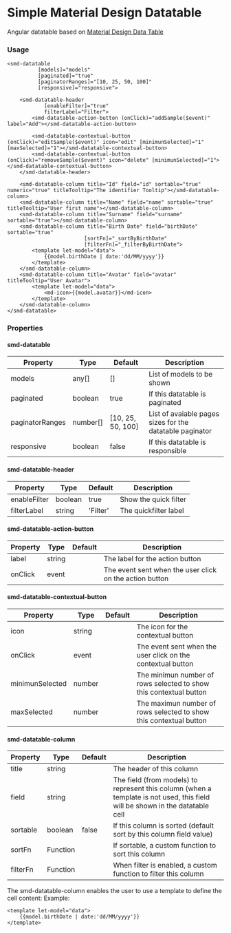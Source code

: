 # Simple Material Design Datatable

Angular datatable based on [Material Design Data Table](https://material.io/guidelines/components/data-tables.html)

### Usage

    <smd-datatable
              [models]="models"
              [paginated]="true"
              [paginatorRanges]="[10, 25, 50, 100]"
              [responsive]="responsive">

        <smd-datatable-header
                [enableFilter]="true"
                filterLabel="Filter">
            <smd-datatable-action-button (onClick)="addSample($event)" label="Add"></smd-datatable-action-button>
    
            <smd-datatable-contextual-button (onClick)="editSample($event)" icon="edit" [minimunSelected]="1" [maxSelected]="1"></smd-datatable-contextual-button>
            <smd-datatable-contextual-button (onClick)="removeSample($event)" icon="delete" [minimunSelected]="1"></smd-datatable-contextual-button>
        </smd-datatable-header>
    
        <smd-datatable-column title="Id" field="id" sortable="true" numeric="true" titleTooltip="The identifier Tooltip"></smd-datatable-column>
        <smd-datatable-column title="Name" field="name" sortable="true" titleTooltip="User first name"></smd-datatable-column>
        <smd-datatable-column title="Surname" field="surname" sortable="true"></smd-datatable-column>
        <smd-datatable-column title="Birth Date" field="birthDate" sortable="true"
                             [sortFn]="_sortByBirthDate"
                             [filterFn]="_filterByBirthDate">
            <template let-model="data">
                {{model.birthDate | date:'dd/MM/yyyy'}}
            </template>
        </smd-datatable-column>
        <smd-datatable-column title="Avatar" field="avatar" titleTooltip="User Avatar">
            <template let-model="data">
                <md-icon>{{model.avatar}}</md-icon>
            </template>
        </smd-datatable-column>
    </smd-datatable>
    
### Properties

#### smd-datatable

| Property         | Type         | Default             | Description                                     |
|------------------|--------------|---------------------|-------------------------------------------------|
| models           | any[]        | []                  | List of models to be shown                      |
| paginated        | boolean      | true                | If this datatable is paginated                      |
| paginatorRanges  | number[]     | \[10, 25, 50, 100]  | List of avaiable pages sizes for the datatable paginator                      |
| responsive       | boolean      | false               | If this datatable is responsible                      |


#### smd-datatable-header

| Property         | Type         | Default             | Description                                     |
|------------------|--------------|---------------------|-------------------------------------------------|
| enableFilter     | boolean      | true                | Show the quick filter                           |
| filterLabel      | string       | 'Filter'            | The quickfilter label                           |

#### smd-datatable-action-button

| Property         | Type         | Default             | Description                                     |
|------------------|--------------|---------------------|-------------------------------------------------|
| label            | string       |                     | The label for the action button                 |
| onClick          | event        |                     | The event sent when the user click on the action button |

#### smd-datatable-contextual-button

| Property         | Type         | Default             | Description                                     |
|------------------|--------------|---------------------|-------------------------------------------------|
| icon             | string       |                     | The icon for the contextual button              |
| onClick          | event        |                     | The event sent when the user click on the contextual button |
| minimunSelected  | number       |                     | The minimun number of rows selected to show this contextual button |
| maxSelected      | number       |                     | The maximun number of rows selected to show this contextual button |


#### smd-datatable-column

| Property         | Type         | Default             | Description                                     |
|------------------|--------------|---------------------|-------------------------------------------------|
| title            | string       |                     | The header of this column                       |
| field            | string       |                     | The field (from models) to represent this column (when a template is not used, this field will be shown in the datatable cell|
| sortable         | boolean      | false               | If this column is sorted (default sort by this column field value) |
| sortFn           | Function     |                     | If sortable, a custom function to sort this column |
| filterFn         | Function     |                     | When filter is enabled, a custom function to filter this column |

The smd-datatable-column enables the user to use a template to define the cell content:
Example:

    <template let-model="data">
        {{model.birthDate | date:'dd/MM/yyyy'}}
    </template>
    